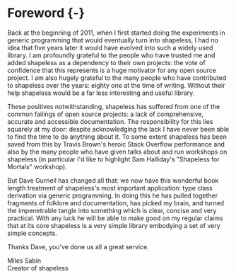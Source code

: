 # Foreword {-}

Back at the beginning of 2011, when I first started doing the
experiments in generic programming that would eventually turn into
shapeless, I had no idea that five years later it would have evolved
into such a widely used library. I am profoundly grateful to the
people who have trusted me and added shapeless as a dependency to
their own projects: the vote of confidence that this represents is a
huge motivator for any open source project. I am also hugely grateful
to the many people who have contributed to shapeless over the years:
eighty one at the time of writing. Without their help shapeless would
be a far less interesting and useful library.

These positives notwithstanding, shapeless has suffered from one of
the common failings of open source projects: a lack of comprehensive,
accurate and accessible documentation. The responsibility for this
lies squarely at my door: despite acknowledging the lack I have never
been able to find the time to do anything about it. To some extent
shapeless has been saved from this by Travis Brown's heroic Stack
Overflow performance and also by the many people who have given talks
about and run workshops on shapeless (in particular I'd like to
highlight Sam Halliday's "Shapeless for Mortals" workshop).

But Dave Gurnell has changed all that: we now have this wonderful book
length treatment of shapeless's most important application: type class
derivation via generic programming. In doing this he has pulled
together fragments of folklore and documentation, has picked my brain,
and turned the impenetrable tangle into something which is clear,
concise and very practical. With any luck he will be able to make good
on my regular claims that at its core shapeless is a very simple
library embodying a set of very simple concepts.

Thanks Dave, you've done us all a great service.

Miles Sabin\
Creator of shapeless
